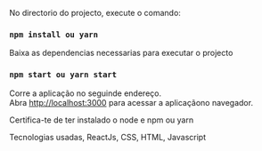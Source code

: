 

No directorio do projecto, execute o comando:

### `npm install ou yarn`

Baixa as dependencias necessarias para executar o projecto

### `npm start ou yarn start`

Corre a aplicação no seguinde endereço.\
Abra [http://localhost:3000](http://localhost:3000) para acessar a aplicaçãono navegador.


Certifica-te de ter instalado o node e npm ou yarn


Tecnologias usadas, ReactJs, CSS, HTML, Javascript
